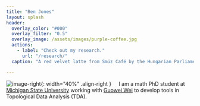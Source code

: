 ```yaml
---
title: "Ben Jones"
layout: splash
header:
  overlay_color: "#000"
  overlay_filter: "0.5"
  overlay_image: /assets/images/purple-coffee.jpg
  actions:
    - label: "Check out my research."
      url: "/research/"
  caption: "A red velvet latte from Smúz Café by the Hungarian Parliament building"

---
```


![image-right](/assets/images/ProfileF23.jpeg){: width="40%" .align-right } &nbsp;&nbsp;&nbsp;&nbsp;I am a math PhD student at [Michigan State University](https://math.natsci.msu.edu/) working with [Guowei Wei](https://users.math.msu.edu/users/weig/) to develop tools in Topological Data Analysis (TDA).   